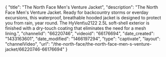 {
    "title": "The North Face Men's Venture Jacket",
    "description": "The North Face Men's Venture Jacket. Ready for backcountry storms or everday excursions, this waterproof, breathable hooded jacket is designed to protect you from rain, year round. The HyVent\u2122 2.5L soft-shell exterior is finished with a dry-touch coating that eliminates the need for a mesh lining.",
    "channelid": "66220746",
    "videoid": "66176694",
    "date_created": "1433163601",
    "date_modified": "1466197294",
    "type": "captivate",
    "layout": "channelVideo",
    "url": "\/the-north-face\/the-north-face-men-s-venture-jacket\/66220746-66176694"
}